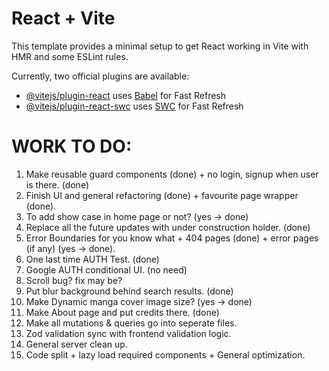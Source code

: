 # React + Vite

This template provides a minimal setup to get React working in Vite with HMR and some ESLint rules.

Currently, two official plugins are available:

- [@vitejs/plugin-react](https://github.com/vitejs/vite-plugin-react/blob/main/packages/plugin-react/README.md) uses [Babel](https://babeljs.io/) for Fast Refresh
- [@vitejs/plugin-react-swc](https://github.com/vitejs/vite-plugin-react-swc) uses [SWC](https://swc.rs/) for Fast Refresh

# WORK TO DO:

1. Make reusable guard components (done) + no login, signup when user is there. (done)
2. Finish UI and general refactoring (done) + favourite page wrapper (done).
3. To add show case in home page or not? (yes -> done)
4. Replace all the future updates with under construction holder. (done)
5. Error Boundaries for you know what + 404 pages (done) + error pages (if any) (yes -> done).
6. One last time AUTH Test. (done)
7. Google AUTH conditional UI. (no need)
8. Scroll bug? fix may be?
9. Put blur background behind search results. (done)
10. Make Dynamic manga cover image size? (yes -> done)
11. Make About page and put credits there. (done)
12. Make all mutations & queries go into seperate files.
13. Zod validation sync with frontend validation logic.
14. General server clean up.
15. Code split + lazy load required components + General optimization.
